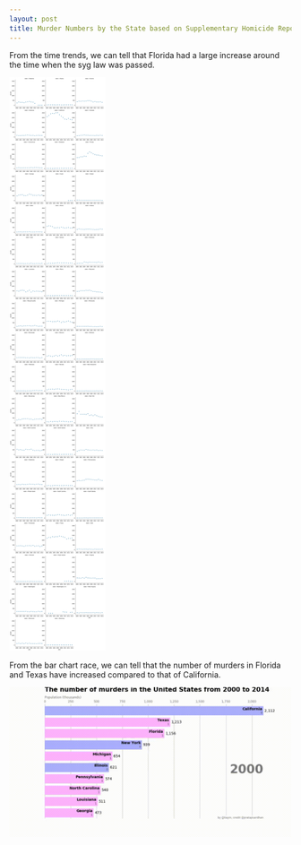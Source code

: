 ```yaml
---
layout: post
title: Murder Numbers by the State based on Supplementary Homicide Report
---
```


From the time trends, we can tell that Florida had a large increase around the time when the syg law was passed. 

![Murder Rate](/images/shr.jpg "Murder Rate")

From the bar chart race, we can tell that the number of murders in Florida and Texas have increased compared to that of California.

![Murder Rate Race](/images/murder.gif "Murder Rate")
